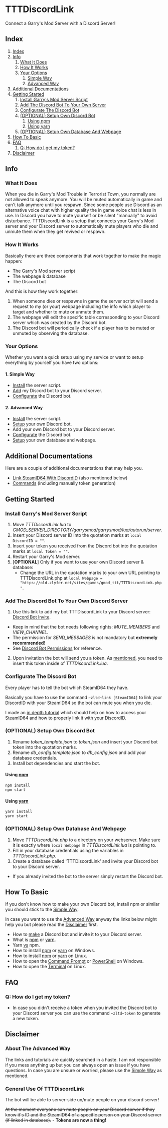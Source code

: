 # TTTDiscordLink

Connect a Garry's Mod Server with a Discord Server!

## Index

1. [Index](#index)
2. [Info](#info)
   1. [What It Does](#what-it-does)
   2. [How It Works](#how-it-works)
   3. [Your Options](#your-options)
      1. [Simple Way](#1-simple-way)
      2. [Advanced Way](#2-advanced-way)
3. [Additional Documentations](#additional-documentations)
4. [Getting Started](#getting-started)
   1. [Install Garry's Mod Server Script](#install-garrys-mod-server-script)
   2. [Add The Discord Bot To Your Own Server](#add-the-discord-bot-to-your-own-discord-server)
   3. [Configurate The Discord Bot](#configurate-the-discord-bot)
   4. [(OPTIONAL) Setup Own Discord Bot](#optional-setup-own-discord-bot)
      1. [Using npm](#using-npm)
      2. [Using yarn](#using-yarn)
   5. [(OPTIONAL) Setup Own Database And Webpage](#optional-setup-own-database-and-webpage)
5. [How To Basic](#how-to-basic)
6. [FAQ](#faq)
   1. [Q: How do I get my token?](#q-how-do-i-get-my-token)
7. [Disclaimer](#disclaimer)

## Info

### What It Does

When you die in Garry's Mod Trouble in Terrorist Town, you normally are not allowed to speak anymore. You will be muted
automatically in game and can't talk anymore until you respawn. Since some people use Discord as an alternative voice
chat with higher quality the in game voice chat is less in use. In Discord you have to mute yourself or be silent
"manually" to avoid disturbance. TTTDiscordLink is a setup that connects your Garry's Mod server and your Discord server
to automatically mute players who die and unmute them when they get revived or respawn.

### How It Works

Basically there are three components that work together to make the magic happen:

- The Garry's Mod server script
- The webpage & database
- The Discord bot

And this is how they work together:

1. When someone dies or respawns in game the server script will send a request to my (or your) webpage including the
   info which player to target and whether to mute or unmute them.
2. The webpage will edit the specific table corresponding to your Discord server which was created by the Discord bot.
3. The Discord bot will periodically check if a player has to be muted or unmuted by observing the database.

### Your Options

Whether you want a quick setup using my service or want to setup everything by yourself you have two options:

#### 1. Simple Way

- [Install](#install-garrys-mod-server-script) the server script.
- [Add](#add-the-discord-bot-to-your-own-discord-server) my Discord bot to your Discord server.
- [Configurate](#configurate-the-discord-bot) the Discord bot.

#### 2. Advanced Way

- [Install](#install-garrys-mod-server-script) the server script.
- [Setup](#optional-setup-own-discord-bot) your own Discord bot.
- Add your own Discord bot to your Discord server.
- [Configurate](#configurate-the-discord-bot) the Discord bot.
- [Setup](#optional-setup-own-database-and-webpage) your own database and webpage.

## Additional Documentations

Here are a couple of additional documentations that may help you.

- [Link SteamID64 With DiscordID](idlink.md) (also mentioned below)
- [Commands](commands.md) (including manually token generation)

## Getting Started

### Install Garry's Mod Server Script

1. Move _TTTDiscordLink.lua_ to _GMOD_SERVER_DIRECTORY/garrysmod/garrysmod/lua/autorun/server_.
2. Insert your Discord server ID into the quotation marks at `local DiscordID = ""`.
3. Insert your token you received from the Discord bot into the quotation marks at `local Token = ""`.
4. Restart your Garry's Mod server.
5. [**OPTIONAL**] Only if you want to use your own Discord server & database:
   - Change the URL in the quotation marks to your own URL pointing to TTTDiscordLink.php at
     `local Webpage = "https://old.zlyfer.net/sites/games/gmod_ttt/TTTDiscordLink.php"`.

### Add The Discord Bot To Your Own Discord Server

1. Use this link to add my bot TTTDiscordLink to your Discord server:
   [Discord Bot Invite](https://discordapp.com/oauth2/authorize?client_id=424687518966087682&scope=bot&permissions=4197376).

- Keep in mind that the bot needs following rights: _MUTE_MEMBERS_ and _VIEW_CHANNEL_.
- The permission for _SEND_MESSAGES_ is not mandatory but **extremely recommended**!
- See [Discord Bot Permissions](https://discordapp.com/developers/docs/topics/permissions) for reference.

2. Upon invitation the bot will send you a token. As [mentioned](#install-garrys-mod-server-script), you need to insert
   this token inside of _TTTDiscordLink.lua_.

### Configurate The Discord Bot

Every player has to tell the bot which SteamID64 they have.

Basically you have to use the command `~zltd~link [SteamID64]` to link your DiscordID with your SteamID64 so the bot can
mute you when you die.

I made an [in depth tutorial](idlink.md) which should help on how to access your SteamID64 and how to properly link it
with your DiscordID.

### (OPTIONAL) Setup Own Discord Bot

1. Rename _token_template.json_ to _token.json_ and insert your Discord bot token into the quotation marks.
2. Rename _db_config.template.json_ to _db_config.json_ and add your database credentials.
3. Install bot dependencies and start the bot.

#### Using [npm](https://www.npmjs.com/)

    npm install
    npm start

#### Using [yarn](https://yarnpkg.com/)

    yarn install
    yarn start

### (OPTIONAL) Setup Own Database And Webpage

1. Move _TTTDiscordLink.php_ to a directory on your webserver. Make sure it is exactly where `local Webpage` in
   _TTTDiscordLink.lua_ is pointing to.
2. Fill in your database credentials using the variables in _TTTDiscordLink.php_.
3. Create a database called 'TTTDiscordLink' and invite your Discord bot to your Discord server.

- If you already invited the bot to the server simply restart the Discord bot.

## How To Basic

If you don't know how to make your own Discord bot, install npm or similar you should stick to the
[Simple Way](#1-simple-way).

In case you want to use the [Advanced Way](#2-advanced-way) anyway the links below might help you but please read the
[Disclaimer](#disclaimer) first.

- How to [make](https://www.digitaltrends.com/gaming/how-to-make-a-discord-bot/) a Discord bot and invite it to your
  Discord server.
- What is [npm](https://docs.npmjs.com/getting-started/what-is-npm) or
  [yarn](https://yarnpkg.com/en/docs/getting-started).
- Yarn [vs](https://blog.risingstack.com/yarn-vs-npm-node-js-package-managers/) npm.
- How to install [npm](https://www.npmjs.com/get-npm) or [yarn](https://yarnpkg.com/en/docs/install#windows-stable) on
  Windows.
- How to install [npm](https://blog.teamtreehouse.com/install-node-js-npm-linux) or
  [yarn](https://yarnpkg.com/lang/en/docs/install/#debian-stable) on Linux.
- How to open the [Command Prompt](https://www.lifewire.com/how-to-open-command-prompt-2618089) or
  [PowerShell](https://www.tenforums.com/tutorials/25581-open-windows-powershell-windows-10-a.html) on Windows.
- How to open the [Terminal](https://www.lifewire.com/ways-to-open-a-terminal-console-window-using-ubuntu-4075024) on
  Linux.

## FAQ

### Q: How do I get my token?

- In case you didn't receive a token when you invited the Discord bot to your Discord server you can use the command
  `~zltd~token` to generate a new token.

## Disclaimer

### About The Advanced Way

The links and tutorials are quickly searched in a haste. I am not responsible if you mess anything up but you can always
open an issue if you have questions. In case you are unsure or worried, please use the [Simple Way](#1-simple-way) as
mentioned.

### General Use Of TTTDiscordLink

The bot will be able to server-side un/mute people on your discord server!

~~At the moment everyone can mute people on your Discord server if they know it's ID and the SteamID64 of a specific
person on your Discord server (if linked in database).~~ - **Tokens are now a thing!**
